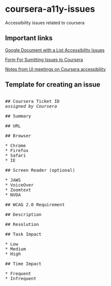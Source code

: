 # coursera-a11y-issues
Accessibility issues related to coursera 

## Important links

[Google Document with a List Accessibility Issues](https://docs.google.com/spreadsheets/d/19R3eBPa2B-Tqpu133HmlM-ev3WeWtmGE4DYrMSA73VM/edit#gid=0)

[Form For Sumitting Issues to Coursera](https://docs.google.com/forms/d/e/1FAIpQLSfk4fVgeEEdXVzDl5J9bD3u_3pofDy85AAAAaQX9Sv35GZ6JA/viewform)

[Notes from UI meetings on Coursera accessibility](https://uofi.app.box.com/notes/285526705833)

## Template for creating an issue

<pre>

## Coursera Ticket ID
<em>assigned by Coursera</em>

## Summary

## URL

## Browser

* Chrome
* Firefox
* Safari
* IE

## Screen Reader (optional)

* JAWS
* VoiceOver
* Zoomtext
* NVDA

## WCAG 2.0 Requirement

## Description

## Resolution

## Task Impact

* Low
* Medium
* High

## Time Impact

* Frequent
* Infrequent

</pre>
